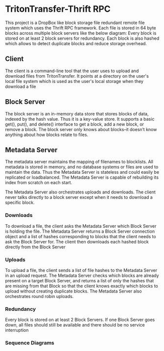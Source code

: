 # TritonTransfer-Thrift RPC
This project is a DropBox like block storage file redundant remote file system which uses the Thrift RPC framework.
Each file is stored in 64 byte blocks across multiple block servers like the below diagram:
Every block is stored on at least 2 block servers for redundancy. Each block is also hashed which allows to detect duplicate
blocks and reduce storage overhead.



## Client
The client is a command-line tool that the user uses to upload and download files from TritonTransfer. It points at a directory
on the user's local file system which is used as the user's local storage when they download a file

## Block Server
The block server is an in-memory data store that stores blocks of data, indexed by the hash value. Thus it is a key-value store. It supports a basic get(), put(), and delete() interface to get a block, add a new block, or remove a block. The block server only knows about blocks–it doesn’t know anything about how blocks relate to files.

## Metadata Server
The metadata server maintains the mapping of filenames to blocklists. All metadata is stored in memory, and no database systems or files
are used to maintain the data. Thus the Metadata Server is stateless and could easily be replicated or loadbalanced. The Metadata Server
is capable of rebuilding its index from scratch on each start.

The Metadata Server also orchestrates uploads and downloads. The client never talks directly to a block server except when it needs to download
a specific block. 

### Downloads
To download a file, the client asks the Metadata Server which Block Server is holding the file. The Metadata Server returns
a Block Server connection object and a list of hashes corresponding to blocks that the client needs to ask the Block Server for.
The client then downloads each hashed block directly from the Block Server

### Uploads
To upload a file, the client sends a list of file hashes to the Metadata Server in an upload request. The Metadata Server checks which blocks
are already present on a target Block Server, and returns a list of only the hashes that are missing from that Block so that the client knows
exactly which blocks to upload without creating duplicate blocks. The Metadata Server also orchestrates round robin uploads.

### Redundancy
Every block is stored on at least 2 Block Servers. If one Block Server goes down, all files should still be available and there should be no service interruption

### Sequence Diagrams
